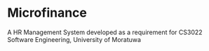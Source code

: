 # Microfinance

A HR Management System developed as a requirement for CS3022 Software Engineering, University of Moratuwa
